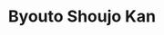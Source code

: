 --- 
title: "Byouto Shoujo Kan"
publishdate: "2019-8-24T16:48:46+02:00"
src: "https://365manga.net/manga/byouto-shoujo-kan"
image: "https://data.365manga.net/images/thumbnails/6420-byouto-shoujo-kan.jpg"
description: "It was three months ago when Souka suffered a seizure... The name of the illness is the 'I-Type Vibeil Outbreak.' To summarize the illness, it basically multiplies the antibodies inside of her body by enormous amounts, causing the antibodies to attack her own body, which will eventually lead to her death. There is no cure for this illness, but there is one treatment. That is to deliver her antibodies to…"
---